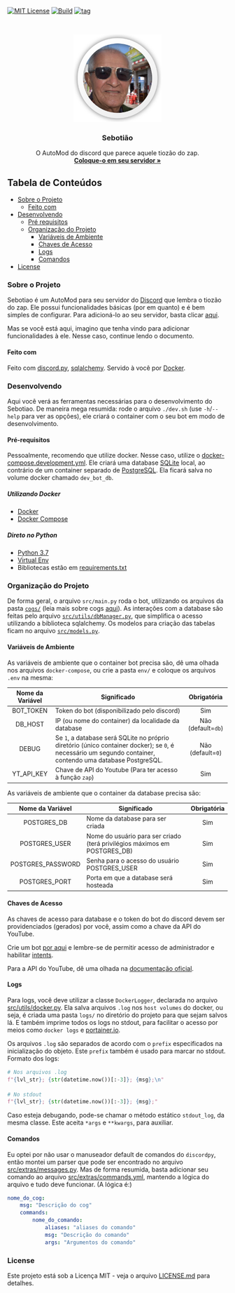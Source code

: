 [![MIT License](https://img.shields.io/github/license/LombardiDaniel/Sebotiao.svg?style=for-the-badge&logo=LibreOffice&logoColor=white)](LICENSE.md)
[![Build](https://img.shields.io/github/workflow/status/LombardiDaniel/Sebotiao/Builds%20bot%20update/master?style=for-the-badge&logo=github-actions&logoColor=white)](https://github.com/LombardiDaniel/Sebotiao/actions)
[![tag](https://img.shields.io/github/v/release/LombardiDaniel/Sebotiao?style=for-the-badge)](https://github.com/LombardiDaniel/Sebotiao/releases)

<br />
<p align="center">
  <a href="https://discord.com/api/oauth2/authorize?client_id=795344842305175593&permissions=8&scope=bot">
    <img src="LOGO.png" alt="LOGO" width="200" height="200">
  </a>

  <h3 align="center">Sebotião</h3>

  <p align="center">
    O AutoMod do discord que parece aquele tiozão do zap.
    <br />
    <a target="_blank" href="https://discord.com/api/oauth2/authorize?client_id=795344842305175593&permissions=8&scope=bot"><strong>Coloque-o em seu servidor »</strong></a>
  </p>
</p>

## Tabela de Conteúdos

-   [Sobre o Projeto](#sobre-o-projeto)
    -   [Feito com](#feito-com)
-   [Desenvolvendo](#desenvolvendo)
    -   [Pré requisitos](#pré-requisitos)
    -   [Organização do Projeto](#organização-do-projeto)
        -   [Variáveis de Ambiente](#variáveis-de-ambiente)
        -   [Chaves de Acesso](#chaves-de-acesso)
        -   [Logs](#logs)
        -   [Comandos](#comandos)
-   [License](#license)

### Sobre o Projeto

Sebotiao é um AutoMod para seu servidor do [Discord](https://discord.com) que lembra o tiozão do zap. Ele possui funcionalidades básicas (por em quanto) e é bem simples de configurar. Para adicioná-lo ao seu servidor, basta clicar [aqui](https://discord.com/api/oauth2/authorize?client_id=795344842305175593&permissions=8&scope=bot).

Mas se você está aqui, imagino que tenha vindo para adicionar funcionalidades à ele. Nesse caso, continue lendo o documento.

#### Feito com

Feito com [discord.py](https://discordpy.readthedocs.io/en/latest/), [sqlalchemy](https://www.sqlalchemy.org). Servido à você por [Docker](https://www.docker.com).

### Desenvolvendo

Aqui você verá as ferramentas necessárias para o desenvolvimento do Sebotiao. De maneira mega resumida: rode o arquivo `./dev.sh` (use `-h`/`--help` para ver as opções), ele criará o container com o seu bot em modo de desenvolvimento.

#### Pré-requisitos

Pessoalmente, recomendo que utilize docker. Nesse caso, utilize o [docker-compose.development.yml](https://github.com/LombardiDaniel/Sebotiao/blob/master/docker-compose.development.yml). Ele criará uma database [SQLite](https://www.sqlite.org/index.html) local, ao contrário de um container separado de [PostgreSQL](https://www.postgresql.org). Ela ficará salva no volume docker chamado `dev_bot_db`.

##### Utilizando Docker

-   [Docker](https://www.docker.com)
-   [Docker Compose](https://docs.docker.com/compose/)

##### Direto no Python

-   [Python 3.7](https://www.python.org)
-   [Virtual Env](https://pypi.org/project/virtualenv/)
-   Bibliotecas estão em [requirements.txt](https://github.com/LombardiDaniel/Sebotiao/blob/master/requirements.txt)

### Organização do Projeto

De forma geral, o arquivo `src/main.py` roda o bot, utilizando os arquivos da pasta [`cogs/`](cogs/) (leia mais sobre cogs [aqui](https://discordpy.readthedocs.io/en/latest/ext/commands/cogs.html)). As interações com a database são feitas pelo arquivo [`src/utils/dbManager.py`](src/utils/dbManager.py), que simplifica o acesso utilizando a biblioteca sqlalchemy. Os modelos para criação das tabelas ficam no arquivo [`src/models.py`](src/models.py).

#### Variáveis de Ambiente

As variáveis de ambiente que o container bot precisa são, dê uma olhada nos arquivos `docker-compose`, ou crie a pasta `env/` e coloque os arquivos `.env` na mesma:

| Nome da Variável | Significado                                                                                                                                                |     Obrigatória    |
| :--------------: | ---------------------------------------------------------------------------------------------------------------------------------------------------------- | :----------------: |
|     BOT_TOKEN    | Token do bot (disponibilizado pelo discord)                                                                                                                |         Sim        |
|      DB_HOST     | IP (ou nome do container) da localidade da database                                                                                                        | Não (default=`db`) |
|       DEBUG      | Se `1`, a database será SQLite no próprio diretório (único container docker); se `0`, é necessário um segundo container, contendo uma database PostgreSQL. |  Não (default=`0`) |
|    YT_API_KEY    | Chave de API do Youtube (Para ter acesso à função `zap`)                                                                                                   |         Sim        |

As variáveis de ambiente que o container da database precisa são:

|  Nome da Variável | Significado                                                               | Obrigatória |
| :---------------: | ------------------------------------------------------------------------- | :---------: |
|    POSTGRES_DB    | Nome da database para ser criada                                          |     Sim     |
|   POSTGRES_USER   | Nome do usuário para ser criado (terá privilégios máximos em POSTGRES_DB) |     Sim     |
| POSTGRES_PASSWORD | Senha para o acesso do usuário POSTGRES_USER                              |     Sim     |
|   POSTGRES_PORT   | Porta em que a database será hosteada                                     |     Sim     |

#### Chaves de Acesso

As chaves de acesso para database e o token do bot do discord devem ser providenciados (gerados) por você, assim como a chave da API do YouTube.

Crie um bot [por aqui](https://discord.com/developers/applications/) e lembre-se de permitir acesso de administrador e habilitar [intents](https://discordpy.readthedocs.io/en/latest/intents.html).

Para a API do YouTube, dê uma olhada na [documentação oficial](https://developers.google.com/youtube/v3).

#### Logs

Para logs, você deve utilizar a classe `DockerLogger`, declarada no arquivo [src/utils/docker.py](src/utils/docker.py). Ela salva arquivos `.log` nos `host volumes` do docker, ou seja, é criada uma pasta `logs/` no diretório do projeto para que sejam salvos lá. E também imprime todos os logs no stdout, para facilitar o acesso por meios como `docker logs` e [portainer.io](https://www.portainer.io).

Os arquivos `.log` são separados de acordo com o `prefix` especificados na inicialização do objeto. Este `prefix` também é usado para marcar no stdout. Formato dos logs:

```py
# Nos arquivos .log
f"{lvl_str}; {str(datetime.now())[:-3]}; {msg};\n"

# No stdout
f"{lvl_str}; {str(datetime.now())[:-3]}; {msg};"
```

Caso esteja debugando, pode-se chamar o método estático `stdout_log`, da mesma classe. Este aceita `*args` e `**kwargs`, para auxiliar.

#### Comandos

Eu optei por não usar o manuseador default de comandos do `discordpy`, então montei um parser que pode ser encontrado no arquivo [src/extras/messages.py](src/extras/messages.py). Mas de forma resumida, basta adicionar seu comando ao arquivo [src/extras/commands.yml](src/extras/commands.yml), mantendo a lógica do arquivo e tudo deve funcionar. (A lógica é:)

```yaml
nome_do_cog:
    msg: "Descrição do cog"
    commands:
        nome_do_comando:
            aliases: "aliases do comando"
            msg: "Descrição do comando"
            args: "Argumentos do comando"
```

### License

Este projeto está sob a Licença MIT - veja o arquivo [LICENSE.md](LICENSE.md) para detalhes.
